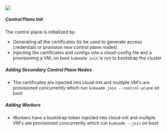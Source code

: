 
![](../../img/Cluster%20Lifecycle.png)

##### Control Plane Init

The control plane is initialized by:

- Generating all the certificates (to be used to generate access credentials or provision new control plane nodes)
- Injecting the certificates and configs into a cloud-config file and a provisioning a VM, on boot `kubeadm init` is run to bootstrap the cluster

##### Adding Secondary Control Plane Nodes

- The certificates are injected into cloud-init and multiple VM's are provisioned concurrently which run `kubeadm join --control-plane` on boot

##### Adding Workers

- Workers have a bootstrap token injected into cloud-init and multiple VM's are provisioned concurrently which run `kubeadm --join` on boot
